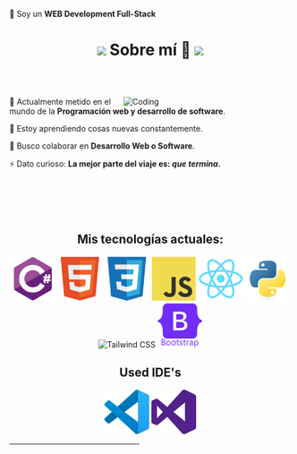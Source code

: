


🌱  Soy un **WEB Development Full-Stack**

<h1 align="center">
  <img src="GIF/Earth.gif" width="24px">
  Sobre mí  👋
  <img src="GIF/Hi.gif" width="40px" />
</h1>

<br/><br/>

<img align="right" alt="Coding" width="300" src="https://i.pinimg.com/originals/81/17/8b/81178b47a8598f0c81c4799f2cdd4057.gif">


<p>
  🔭 Actualmente metido en el mundo de la <strong>Programación web y desarrollo de software</strong>.
</p>
<p>
  🌱 Estoy aprendiendo cosas nuevas constantemente.
</p>
<p>
  👯 Busco colaborar en <strong>Desarrollo Web o Software</strong>.
</p>
<p>
  ⚡ Dato curioso: <strong>La mejor parte del viaje es: <em>que termina</em>.</strong>
</p>

<br/><br/>




<br>
<div align="center">
    <h2 align="center">Mis tecnologías actuales:</h2>
    <div align="center">
        <img src="https://github.com/devicons/devicon/blob/master/icons/csharp/csharp-original.svg" alt="C#" width="80">
        <img src="https://github.com/devicons/devicon/blob/master/icons/html5/html5-original.svg" alt="HTML" width="80">
        <img src="https://github.com/devicons/devicon/blob/master/icons/css3/css3-original.svg" alt="CSS" width="80">
        <img src="https://github.com/devicons/devicon/blob/master/icons/javascript/javascript-original.svg" alt="JavaScript" width="80">
        <img src="https://github.com/devicons/devicon/blob/master/icons/react/react-original.svg" alt="React" width="80">
        <img src="https://github.com/devicons/devicon/blob/master/icons/python/python-original.svg" alt="Python" width="80">
        <img src="https://www.vectorlogo.zone/logos/tailwindcss/tailwindcss-icon.svg" alt="Tailwind CSS" width="80">
        <img src="https://raw.githubusercontent.com/devicons/devicon/master/icons/bootstrap/bootstrap-plain-wordmark.svg" alt="Bootstrap" width="80">
    </div>
   <h2 align="center">Used IDE's</h2>
    <div align="center">
        <img src="https://github.com/devicons/devicon/blob/master/icons/vscode/vscode-original.svg" alt="VsCode" width="80">
        <img src="https://raw.githubusercontent.com/devicons/devicon/master/icons/visualstudio/visualstudio-plain.svg" alt="Visual Studio" width="80">
    </div>
</div>






<hr width="46%" >


